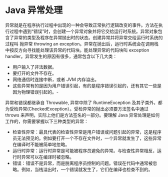 # Java 异常处理

异常就是在程序执行过程中出现的一种会导致正常执行逻辑改变的事件。方法在执行过程中遇到“错误”时，会创建一个异常对象并将它交给运行时系统。异常对象包含了异常的类型及程序在异常抛出时的状态。创建异常并将异常交给运行时系统的过程叫 抛异常 throwing an exception。异常在抛出后，运行时系统会在调用栈中按反方向寻找能处理该异常的代码块。能处理异常的代码块叫 exception handler。异常发生的原因有很多，通常包含以下几大类：

- 用户输入了非法数据。
- 要打开的文件不存在。
- 网络通信时连接中断，或者 JVM 内存溢出。
- 这些异常有的是因为用户错误引起，有的是程序错误引起的，还有其它一些是因为物理错误引起的。-

异常和错误都继承自 Throwable, 异常中除了 RuntimeException 及其子类外，都为受检异常(CheckedException）。受检异常的抛出必须要方法签名中通过 throws 来声明，实际上他们是方法签名的一部分。要理解 Java 异常处理是如何工作的，你需要掌握以下三种类型的异常：

- 检查性异常：最具代表的检查性异常是用户错误或问题引起的异常，这是程序员无法预见的。例如要打开一个不存在文件时，一个异常就发生了，这些异常在编译时不能被简单地忽略。
- 运行时异常：运行时异常是可能被程序员避免的异常。与检查性异常相反，运行时异常可以在编译时被忽略。
- 错误：错误不是异常，而是脱离程序员控制的问题。错误在代码中通常被忽略。例如，当栈溢出时，一个错误就发生了，它们在编译也检查不到的。

